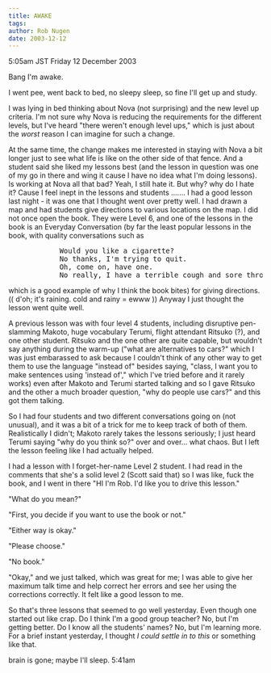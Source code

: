 ```yaml
---
title: AWAKE
tags: 
author: Rob Nugen
date: 2003-12-12
---
```


<p class=date>5:05am JST Friday 12 December 2003</p>

<p>Bang I'm awake.</p>

<p>I went pee, went back to bed, no sleepy sleep, so fine I'll get up
  and study.</p>

<p>I was lying in bed thinking about Nova (not surprising) and the new
  level up criteria.  I'm not sure why Nova is reducing the
  requirements for the different levels, but I've heard "there weren't
  enough level ups," which is just about the <em>worst</em> reason I
  can imagine for such a change.</p>

<p>At the same time, the change makes me interested in staying with
  Nova a bit longer just to see what life is like on the other side
  of that fence.  And a student said she liked my lessons best (and
  the lesson in question was one of my go in there and wing it cause
  I have no idea what I'm doing lessons).  Is working at Nova all
  that bad?  Yeah, I still hate it.  But why? why do I hate it? Cause
  I feel inept in the lessons and students .......  I had a good
  lesson last night - it was one that I thought went over pretty
  well.  I had drawn a map and had students give directions to
  various locations on the map.  I did not once open the book.  They
  were Level 6, and one of the lessons in the book is an Everyday
  Conversation (by far the least popular lessons in the book, with
  quality conversations such as</p>

<pre>
            Would you like a cigarette?
            No thanks, I'm trying to quit.
            Oh, come on, have one.
            No really, I have a terrible cough and sore throat.
</pre>

<p>which is a good example of why I think the book bites) for giving
  directions.  (( d'oh; it's raining.  cold and rainy = ewww ))
  Anyway I just thought the lesson went quite well.</p>

<p>A previous lesson was with four level 4 students, including
  disruptive pen-slamming Makoto, huge vocabulary Terumi, flight
  attendant Ritsuko (?), and one other student.  Ritsuko and the one
  other are quite capable, but wouldn't say anything during the
  warm-up ("what are alternatives to cars?" which I was just
  embarassed to ask because I couldn't think of any other way to get
  them to use the language "instead of" besides saying, "class, I want
  you to make sentences using 'instead of'," which I've tried before
  and it rarely works) even after Makoto and Terumi started talking
  and so I gave Ritsuko and the other a much broader question, "why do
  people use cars?" and this got them talking.</p>

<p>So I had four students and two different conversations going on
  (not unusual), and it was a bit of a trick for me to keep track of
  both of them.  Realistically I didn't; Makoto rarely takes the
  lessons seriously; I just heard Terumi saying "why do you think
  so?" over and over... what chaos.  But I left the lesson feeling
  like I had actually helped.</p>

<p>I had a lesson with I forget-her-name Level 2 student.  I had read
  in the comments that she's a solid level 2 (Scott said that) so I
  was like, fuck the book, and I went in there "HI I'm Rob.  I'd like
  you to drive this lesson."</p>

<p>"What do you mean?"</p>

<p>"First, you decide
  if you want to use the book or not."</p>

<p>"Either way is okay."</p>

<p>"Please choose."</p>

<p>"No book."</p>

<p>"Okay," and we just talked, which was great for me; I was able to
  give her maximum talk time and help correct her errors and see her
  using the corrections correctly.  It felt like a good lesson to
  me.</p>

<p>So that's three lessons that seemed to go well yesterday.  Even
  though one started out like crap.  Do I think I'm a good group
  teacher?  No, but I'm getting better.  Do I know all the students'
  names?  No, but I'm learning more.  For a brief instant yesterday,
  I thought <em>I could settle in to this</em> or something like
  that.</p>

<p>brain is gone; maybe I'll sleep. 5:41am</p>

